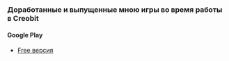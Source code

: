 ### Доработанные и выпущенные мною игры во время работы в Creobit
#### Google Play
- [Free версия](https://play.google.com/store/apps/details?id=com.eightfloor.lostartifacts.freemium.googleplay&hl=ru&gl=US)
